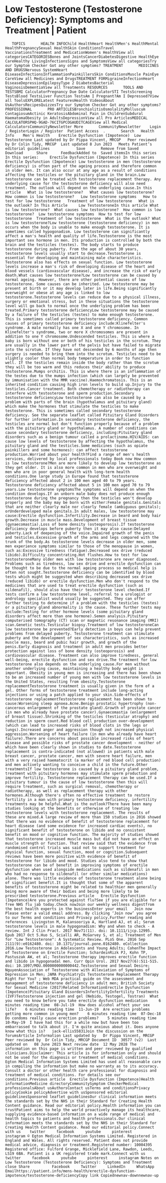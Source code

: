 # Low Testosterone (Testosterone Deficiency): Symptoms and Treatment | Patient

       TOPICS       HEALTH INFOChild HealthHeart HealthMen's HealthMental HealthPregnancySexual HealthSkin ConditionsTravel VaccinationsTreatment and MedicationWomen's HealthView all categoriesCATEGORIESBones and JointsCancerDiabetesDigestive HealthEye CareHealthy LivingInfectionsSigns and SymptomsView all categoriesTry our Symptom Checker Got any other symptoms? TREATMENT       MEDICINES AND DRUGSNervous SystemHeart DiseaseInfectionsInflammationPainkillersSkin ConditionsMuscle PainEye CareView all Medicines and DrugsTREATMENT FORMigraineInfectionHeart DiseaseDepressionEpilepsyType 2 DiabetesBacterial VaginosisDementiaView all Treatments RESOURCES       TOOLS AND TESTSBMI CalculatorPregnancy Due Date CalculatorSTI TestsScreening TestsBlood TestsLiver Function TestsAm I Pregnant?Am I Depressed?View all ToolsEXPLORELatest FeaturesHealth VideosAbout UsAuthorsRecipesQuizzesTry our Symptom Checker Got any other symptoms? PROFESSIONAL       PRO ARTICLESBronchiolitisOsmolalityMolluscum ContagiosumActinic KeratosisAbdominal Pain in ChildrenSubdural HaematomaObesity in AdultsDepressionView all Pro ArticlesMEDICAL CALCULATORSPHQ-9GAD-76CITGPCOGAUDITCAGEView all Medical CalculatorsCommunityNewsletter More       CommunityNewsletter    Login / RegisterLogin / Register  Patient Access  .       Search   Health Info    Men's Health    Erectile Dysfunction (Impotence)  Low Testosterone Last updated by Dr Pippa Vincent, MRCGP   Peer reviewed by Dr Colin Tidy, MRCGP  Last updated 8 Jun 2023   Meets Patient’s editorial guidelines            Save       Remove from Saved       Download      Share      FeedbackAdded to  Saved itemsIn this series    In this series:     Erectile Dysfunction (Impotence) In this series     Erectile Dysfunction (Impotence) Low testosterone in men (testosterone deficiency) is often part of the ageing process and therefore common in older men. It can also occur at any age as a result of conditions affecting the testicles or the pituitary gland in the brain.Low testosterone can be treated with testosterone replacement therapy. Any underlying cause for the testosterone deficiency will also need treatment. The outlook will depend on the underlying cause.In this article   What is low testosterone?   What causes low testosterone?   How common is low testosterone?   Low testosterone symptoms   How to test for low testosterone   Treatment of low testosterone   What is the outlook? In This Article     Low TestosteroneIn this article What is low testosterone?  What causes low testosterone?  How common is low testosterone?  Low testosterone symptoms  How to test for low testosterone  Treatment of low testosterone  What is the outlook? What is low testosterone?Low testosterone (testosterone deficiency) in men occurs when the body is unable to make enough testosterone. It is sometimes called hypogonadism. Low testosterone can significantly affect a man's health and quality of life.Testosterone is the most important sex hormone in men. Its production is controlled by both the brain and the testicles (testes). The body starts to produce testosterone during puberty. From the age of about 30 years, testosterone levels usually start to decrease.Testosterone is essential for developing and maintaining male characteristics. Testosterone also has effects on sexual function. Low testosterone levels increase a man's risk of developing disease of the heart and blood vessels (cardiovascular disease), and increase the risk of early death.What causes low testosterone?Low testosterone can be caused by normal ageing. However, there are other potential causes of low testosterone. Some causes can be inherited. Low testosterone may be present at birth or it may develop later in life.Being significantly overweight or obese at any age is linked to low testosterone.Testosterone levels can reduce due to a physical illness, surgery or emotional stress, but in these situations the testosterone level will go back to normal once the underlying problem has been treated.Primary testosterone deficiencyLow testosterone may be caused by a failure of the testicles (testes) to make enough testosterone. This is sometimes called primary testosterone deficiency. Common causes of primary testosterone deficiency include:Klinefelter's syndrome. A male normally has one X and one Y chromosome. In Klinefelter's syndrome, two or more X chromosomes are present in addition to one Y chromosome.Undescended testicles. This is where a baby is born without one or both of his testicles in the scrotum. They are usually in the lower part of the pelvis but have failed to migrate into the scrotum. If they have not descended by 6 months of age then surgery is needed to bring them into the scrotum. Testicles need to be slightly cooler than normal body temperature in order to function well. If the testicles remain inside the body rather than the scrotum they will be too warm and this reduces their ability to produce testosterone.Mumps orchitis. This is where there is an inflammation of the testes due to the mumps infection (which can largely be prevented by immunisation with the MMR vaccine).Haemochromatosis. This is an inherited condition causing high iron levels to build up.Injury to the testicles.Cancer treatment. Both chemotherapy or radiotherapy can interfere with testosterone and sperm production.Secondary testosterone deficiencyLow testosterone can also be caused by a problem with parts of the brain (hypothalamus and pituitary gland) which make the hormones that stimulate the testicles to make testosterone. This is sometimes called secondary testosterone deficiency. See the separate leaflet called Pituitary Gland Disorders for further information.In secondary testosterone deficiency, the testicles are normal but don't function properly because of a problem with the pituitary gland or hypothalamus. A number of conditions can cause secondary testosterone deficiency, including:Pituitary gland disorders such as a benign tumour called a prolactinoma.HIV/AIDS: can cause low levels of testosterone by affecting the hypothalamus, the pituitary gland and the testicles.Some medicines (such as opiate painkillers and some hormones): can affect testosterone production.Worried about your health?Find a range of men's health services, delivered by local professionals today Book now How common is low testosterone?Men are more likely to develop low testosterone as they get older. It is also more common in men who are overweight and men who are in poor general health with long-term health conditions.One large study in Europe found that testosterone deficiency affected about 2 in 100 men aged 40 to 79 years. Testosterone deficiency affected about 5 in 100 men aged 70 to 79 years.Low testosterone symptomsThe symptoms will depend on when the condition develops.If an unborn male baby does not produce enough testosterone during the pregnancy then the testicles won't develop properly and the baby may be born with either:Female genitals.Genitals that are neither clearly male nor clearly female (ambiguous genitals); orUnderdeveloped male genitals.In adult males, low testosterone may cause:Erectile dysfunction.Infertility.Decrease in beard and body hair growth.Decrease in muscle mass.Development of breast tissue (gynaecomastia).Loss of bone density (osteoporosis).If testosterone deficiency develops before puberty then it may also cause:Delayed puberty.Lack of deepening of the voice.Impaired growth of the penis and testicles.Excessive growth of the arms and legs compared with the trunk of the body.As testosterone levels decrease in older men, some men experience symptoms similar to those of the menopause in women, such as:Excessive tiredness (fatigue).Decreased sex drive (reduced libido).Difficulty concentrating.Hot flushes.How to test for low testosteroneMany older men with low testosterone are never diagnosed. Problems such as tiredness, low sex drive and erectile dysfunction can be thought to be due to the normal ageing process so medical help is often not sought.Testosterone deficiency can be identified by blood tests which might be suggested when describing decreased sex drive (reduced libido) or erectile dysfunction.Men who don't respond to the medicines that are used to treat erectile dysfunction (such as sildenafil), should also have their testosterone level checked.If tests confirm a low testosterone level, referral to a urologist or andrology specialist would usually be suggested. They can offer further testing to determine if a problem with the testicles (testes) or a pituitary gland abnormality is the cause. These further tests may include:Testing for other hormone levels (some pituitary gland disorders affect more than one hormone).Semen analysis.Pituitary computerised tomography (CT) scan or magnetic resonance imaging (MRI) scan.Genetic tests.Testicular biopsy.Treatment of low testosteroneCan low testosterone be prevented?Early detection in boys can help prevent problems from delayed puberty. Testosterone treatment can stimulate puberty and the development of sex characteristics, such as increased muscle mass, beard and pubic hair growth, and growth of the penis.Early diagnosis and treatment in adult men provides better protection against loss of bone density (osteoporosis) and cardiovascular disease. Treatment can also improve tiredness, general well-being, erectile dysfunction and sex drive.The treatment for low testosterone also depends on the underlying cause.For men without another underlying cause, maintaining a healthy body weight is important. Obesity in young men is increasing and there has been shown to be an increased number of young men with low testosterone levels in the United States, resulting from obesity.Testosterone replacementTestosterone treatment is usually given in the form of a gel. Other forms of testosterone treatment include long-acting injections or using a patch applied to your skin.Side-effects of testosterone replacementTestosterone replacement has been shown to cause:Worsening sleep apnoea.Acne.Benign prostatic hypertrophy (non-cancerous enlargement of the prostate gland).Growth of prostate cancer (in men who already have prostate cancer).Gynaecomastia (enlargement of breast tissue).Shrinking of the testicles (testicular atrophy) and reduction in sperm count.Red blood cell production over-development (which can lead to increased risks of blood clots in the legs or lungs).Increased anger and aggression though not increased physical aggression.Worsening of heart failure (in men who already have heart failure).There are concerns about possible increased risks of heart disease and possible risks of prostate cancer development - neither of which have been clearly shown in studies to date.Testosterone replacement is contra-indicated (not allowed) in patients with male breast cancer, prostate cancer, men with severe heart failure, men with a very raised haematocrit (a marker of red blood cell production) and men actively wanting to conceive a child in the future.Other treatmentsIf low testosterone is caused by a pituitary gland problem, treatment with pituitary hormones may stimulate sperm production and improve fertility. Testosterone replacement therapy can be used.If a pituitary tumour is the cause of low testosterone then this will require treatment, such as surgical removal, chemotherapy or radiotherapy, as well as replacement therapy with other hormones.Although there's often no effective treatment to restore fertility in a man with primary testosterone deficiency, infertility treatments may be helpful.What is the outlook?There have been many studies looking at the benefits or otherwise of treating low testosterone levels with testosterone replacement. The results of these are mixed.A large review of more than 150 studies in 2016 showed that there was no evidence of benefit of testosterone replacement for heart disease (and some evidence for increased cardiac events), no significant benefit of testosterone on libido and no consistent benefit on mood or cognitive function. The majority of studies showed that testosterone increased muscle mass but did not have an effect on muscle strength or function. That review said that the evidence from randomised control trials was said not to support treatment for physical function, sexual function, mood or cognition.Subsequent reviews have been more positive with evidence of benefit of testosterone for libido and mood. Studies also tend to show that testosterone can be of benefit in improving symptoms of erectile dysfunction when used alongside medications such as sildenafil in men who had no response to sildenafil (or other similar medications) alone. There was little evidence of testosterone treatment alone being of significant benefit.It is thought that some of the apparent benefits of testosterone might be related to healthier men generally being more aware of their bodies and being more likely to be prescribed testosterone.Previous article   Erectile Dysfunction (Impotence)Are you protected against flu?See if you are eligible for a free NHS flu jab today.Check nowJoin our weekly wellness digestfrom the best health experts in the businessEnter your email   Join now Please enter a valid email address. By clicking ‘Join now’ you agree to our Terms and conditions and Privacy policy.Further reading and references  Livingston M, Kalansooriya A, Hartland AJ, et al; Serum testosterone levels in male hypogonadism: Why and when to check - A review. Int J Clin Pract. 2017 Nov71(11). doi: 10.1111/ijcp.12995. Epub 2017 Oct 5.Huo S, Scialli AR, McGarvey S, et al; Treatment of Men for "Low Testosterone": A Systematic Review. PLoS One. 2016 Sep 2111(9):e0162480. doi: 10.1371/journal.pone.0162480. eCollection 2016.Low Testosterone in Adolescents and Young Adults; CohenThe Impact of Testosterone on Erectile Function; SchardeinRizk PJ, Kohn TP, Pastuszak AW, et al; Testosterone therapy improves erectile function and libido in hypogonadal men. Curr Opin Urol. 2017 Nov27(6):511-515. doi: 10.1097/MOU.0000000000000442.Testosterone and Sexual Desire; NguyenAssociation of Testosterone with Alleviation of Symptoms of Depression in Men; JAMA PsychiatryIs Testosterone Replacement Therapy Right For You? ; Web MDA practical guide on the assessment and management of testosterone deficiency in adult men; British Society for Sexual Medicine (2017)Related InformationErectile Dysfunction (Impotence)Pituitary Gland DisordersInfertilityInfertility Treatments (IVF)Testosterone injection and gel (Nebido, Testogel, Tostran)  What you need to know before you take erectile dysfunction medication     6 minutes reading time  08-Jul-19  How does alcohol affect your sex life?    6 minutes reading time  11-Jun-19  Are erection problems getting more common in young men?    6 minutes reading time  07-Dec-18  Do condoms really cause erection problems?    5 minutes reading time  10-May-19  I have had this for a while now but have been too embarrassed to talk about it. I'm quite anxious about it. Does anyone know what this is?   jack-ellis55831Join the discussion on the forumsArticle Information Last updated by   Dr Pippa Vincent, MRCGP Peer reviewed by  Dr Colin Tidy, MRCGP Document ID  30577 (v2)  Last updated on   08 June 2023 Next review date  12 May 2028 The information on this page is written and peer reviewed by qualified clinicians.Disclaimer: This article is for information only and should not be used for the diagnosis or treatment of medical conditions. Egton Medical Information Systems Limited has used all reasonable care in compiling the information but make no warranty as to its accuracy. Consult a doctor or other health care professional for diagnosis and treatment of medical conditions. For details see our conditions.Previous article  Erectile Dysfunction (Impotence)Health informationMedicine directoryCommunitySymptom CheckerMedical professionalsAbout usAuthorsContact usTerms and conditionsPrivacy policyCookie policyAdvertise with usSponsored editorial guidelinesSponsored leaflet guidelinesOur clinical information meets the standards set by the NHS in their Standard for Creating Health Content guidance. Read our editorial policy.Health information you can trustPatient aims to help the world proactively manage its healthcare, supplying evidence-based information on a wide range of medical and health topics to patients and health professionals.Our clinical information meets the standards set by the NHS in their Standard for Creating Health Content guidance. Read our editorial policy.Connect with us    twitter     facebook     youtube     pinterest     instagram © Egton Medical Information Systems Limited. Registered in England and Wales. All rights reserved. Patient does not provide medical advice, diagnosis or treatment.Registered number: 10004395 Registered office: Fulford Grange, Micklefield Lane, Rawdon, Leeds, LS19 6BA. Patient is a UK registered trade mark.Connect with us    twitter     facebook     youtube     pinterest     instagram Notes on Low Testosterone (Testosterone Deficiency): Symptoms and Treatment     close Share          Facebook     Twitter     LinkedIn     WhatsApp     Emailhttps://patient.info/mens-health/erectile-dysfunction-impotence/testosterone-deficiencyCopy link Copiednewnav-downnewnav-up


